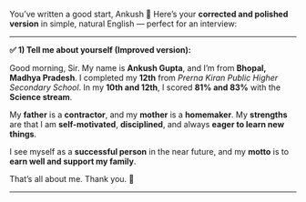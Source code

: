 You’ve written a good start, Ankush 👏
Here’s your **corrected and polished version** in simple, natural English — perfect for an interview:

---

**✅ 1) Tell me about yourself (Improved version):**

Good morning, Sir. My name is **Ankush Gupta**, and I’m from **Bhopal, Madhya Pradesh**.
I completed my **12th** from *Prerna Kiran Public Higher Secondary School*. In my **10th and 12th**, I scored **81% and 83%** with the **Science stream**.

My **father** is a **contractor**, and my **mother** is a **homemaker**.
My **strengths** are that I am **self-motivated**, **disciplined**, and always **eager to learn new things**.

I see myself as a **successful person** in the near future, and my **motto** is to **earn well and support my family**.

That’s all about me. Thank you. 🙏

---

